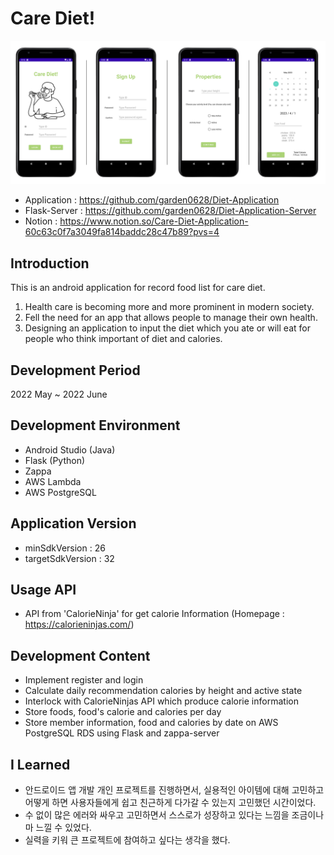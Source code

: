 # Care Diet!
<img src="app/src/main/res/drawable/application_picture.png"></img>
- Application : https://github.com/garden0628/Diet-Application <br />
- Flask-Server : https://github.com/garden0628/Diet-Application-Server <br />
- Notion : https://www.notion.so/Care-Diet-Application-60c63c0f7a3049fa814baddc28c47b89?pvs=4 <br />

## Introduction
This is an android application for record food list for care diet.
1. Health care is becoming more and more prominent in modern society.
2. Fell the need for an app that allows people to manage their own health.
3. Designing an application to input the diet which you ate or will eat for people who think important of diet and calories.

## Development Period
2022 May ~ 2022 June

## Development Environment
- Android Studio (Java)
- Flask (Python)
- Zappa
- AWS Lambda
- AWS PostgreSQL

## Application Version
- minSdkVersion : 26
- targetSdkVersion : 32

## Usage API
- API from 'CalorieNinja' for get calorie Information (Homepage : https://calorieninjas.com/)

## Development Content
- Implement register and login
- Calculate daily recommendation calories by height and active state
- Interlock with CalorieNinjas API which produce calorie information
- Store foods, food's calorie and calories per day
- Store member information, food and calories by date on AWS PostgreSQL RDS using Flask and zappa-server 

## I Learned
- 안드로이드 앱 개발 개인 프로젝트를 진행하면서, 실용적인 아이템에 대해 고민하고 어떻게 하면 사용자들에게 쉽고 친근하게 다가갈 수 있는지 고민했던 시간이었다.
- 수 없이 많은 에러와 싸우고 고민하면서 스스로가 성장하고 있다는 느낌을 조금이나마 느낄 수 있었다.
- 실력을 키워 큰 프로젝트에 참여하고 싶다는 생각을 했다.

